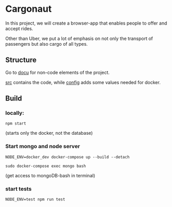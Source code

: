 # Cargonaut

In this project, we will create a browser-app that enables people to offer and accept rides.

Other than Uber, we put a lot of emphasis on not only the transport of passengers but also cargo of all types.

## Structure
Go to [docu](docu) for non-code elements of the project.

[src](backend/src) contains the code, while [config](config) adds some values needed for docker.

## Build

### locally:
``npm start``

(starts only the docker, not the database)

### Start mongo and node server
``NODE_ENV=docker_dev docker-compose up --build --detach``


``sudo docker-compose exec mongo bash``

(get access to mongoDB-bash in terminal)

### start tests
``NODE_ENV=test npm run test``
